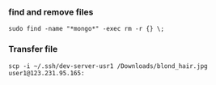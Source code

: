 ### find and remove files
``` linux
sudo find -name "*mongo*" -exec rm -r {} \;
```
### Transfer file
```
scp -i ~/.ssh/dev-server-usr1 /Downloads/blond_hair.jpg user1@123.231.95.165:
```
